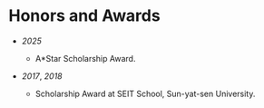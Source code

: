 # Honors and Awards
- *2025* 
  - A*Star Scholarship Award.
    
- *2017*, *2018*
  - Scholarship Award at SEIT School, Sun-yat-sen University.
